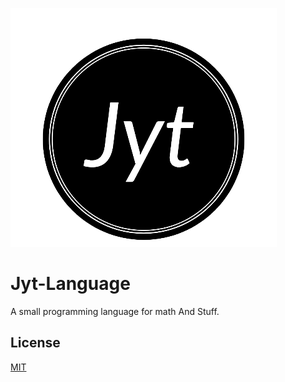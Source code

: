 ![alt text](https://github.com/1Chip1/Jyt-Language/blob/main/logo.png?raw=true)

# Jyt-Language
A small programming language for math And Stuff.
## License
[MIT](https://choosealicense.com/licenses/mit/)
